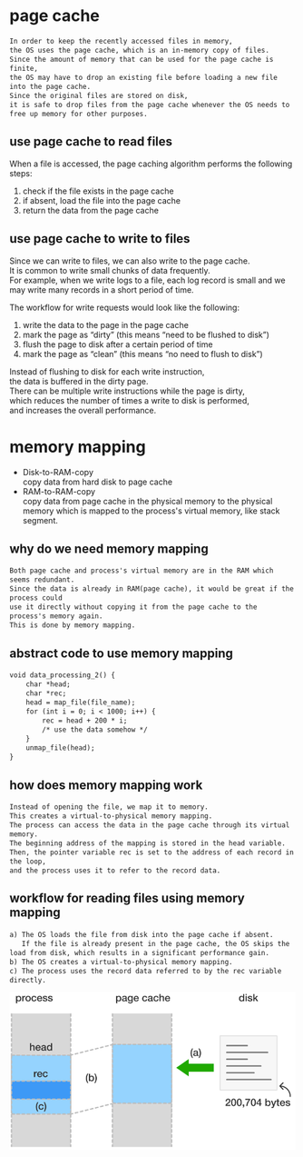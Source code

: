 page cache
==========
    In order to keep the recently accessed files in memory,   
    the OS uses the page cache, which is an in-memory copy of files.
    Since the amount of memory that can be used for the page cache is finite, 
    the OS may have to drop an existing file before loading a new file into the page cache.  
    Since the original files are stored on disk, 
    it is safe to drop files from the page cache whenever the OS needs to free up memory for other purposes.     

use page cache to read files
----------------------------
When a file is accessed, the page caching algorithm performs the following steps:
1. check if the file exists in the page cache
2. if absent, load the file into the page cache
3. return the data from the page cache


use page cache to write to files
--------------------------------
Since we can write to files, we can also write to the page cache.   
It is common to write small chunks of data frequently.   
For example, when we write logs to a file, 
each log record is small and we may write many records in a short period of time. 

The workflow for write requests would look like the following:
1. write the data to the page in the page cache
2. mark the page as “dirty” (this means “need to be flushed to disk”)
3. flush the page to disk after a certain period of time
4. mark the page as “clean” (this means “no need to flush to disk”)    
    
Instead of flushing to disk for each write instruction,   
the data is buffered in the dirty page.   
There can be multiple write instructions while the page is dirty,   
which reduces the number of times a write to disk is performed,   
and increases the overall performance.  
   
    
memory mapping
==============
- Disk-to-RAM-copy  
  copy data from hard disk to page cache
- RAM-to-RAM-copy  
  copy data from page cache in the physical memory 
  to the physical memory which is mapped to the process's virtual memory, like stack segment.
      
why do we need memory mapping
-----------------------------      
    Both page cache and process's virtual memory are in the RAM which seems redundant.
    Since the data is already in RAM(page cache), it would be great if the process could
    use it directly without copying it from the page cache to the process's memory again.
    This is done by memory mapping.
          
abstract code to use memory mapping
-----------------------------------
````
void data_processing_2() {
    char *head;
    char *rec;
    head = map_file(file_name);
    for (int i = 0; i < 1000; i++) {
        rec = head + 200 * i;
        /* use the data somehow */
    }
    unmap_file(head);
}
````

how does memory mapping work
----------------------------
    Instead of opening the file, we map it to memory. 
    This creates a virtual-to-physical memory mapping. 
    The process can access the data in the page cache through its virtual memory. 
    The beginning address of the mapping is stored in the head variable. 
    Then, the pointer variable rec is set to the address of each record in the loop,
    and the process uses it to refer to the record data.
   
workflow for reading files using memory mapping
-----------------------------------------------    
    a) The OS loads the file from disk into the page cache if absent.  
       If the file is already present in the page cache, the OS skips the load from disk, which results in a significant performance gain.    
    b) The OS creates a virtual-to-physical memory mapping.  
    c) The process uses the record data referred to by the rec variable directly.      
![readingFileUsingMemoryMapping](https://github.com/Youcheng/ServerTuning/blob/master/TechniquesForPeformance/pictures/readingFileUsingMemoryMapping.png)  
      